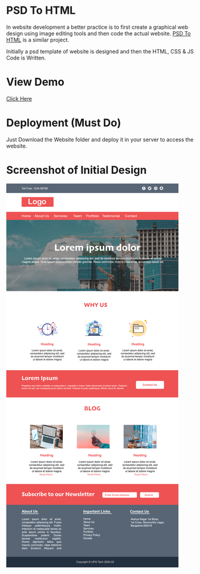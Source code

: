 # PSD To HTML

In website development a better practice is to first create a graphical web design using image editing tools and then code the actual website.
[PSD To HTML](https://github.com/himalgnn/psd-to-html) is a similar project.

Initially a psd template of website is designed and then the HTML, CSS & JS Code is Written.

# View Demo
[Click Here](https://himalgnn.github.io/psd-to-html)



# Deployment (Must Do)
Just Download the Website folder and deploy it in your server to access the website.

# Screenshot of Initial Design
![](Screenshots/web.jpg)

